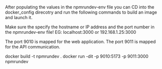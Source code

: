 After populating the values in the npmrundev-env file you can CD into the docker_config direcotry and run the following commands to build an image and launch it. 

Make sure the specify the hostname or IP address and the port number in the npmrundev-env file! EG: localhost:3000 or 192.168.1.25:3000

The port 9010 is mapped for the web application.
The port 9011 is mapped for the API communication.

docker build -t npmrundev .
docker run -dit -p 9010:5173 -p 9011:3000 npmrundev